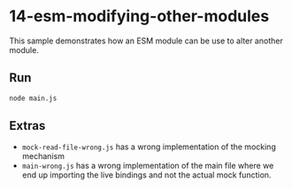 # 14-esm-modifying-other-modules

This sample demonstrates how an ESM module can be use to alter another module.

## Run

```bash
node main.js
```

## Extras

- `mock-read-file-wrong.js` has a wrong implementation of the mocking mechanism
- `main-wrong.js` has a wrong implementation of the main file where we end up importing the live bindings and not the actual mock function.
